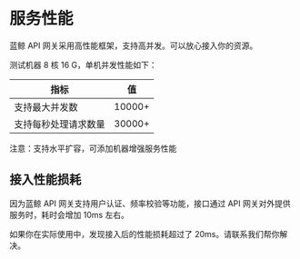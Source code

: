 # 服务性能

蓝鲸 API 网关采用高性能框架，支持高并发。可以放心接入你的资源。

测试机器 8 核 16 G，单机并发性能如下：

指标 | 值
--- | ---
支持最大并发数 | 10000+
支持每秒处理请求数量 | 30000+

注意：支持水平扩容，可添加机器增强服务性能

## 接入性能损耗

因为蓝鲸 API 网关支持用户认证、频率校验等功能，接口通过 API 网关对外提供服务时，耗时会增加 10ms 左右。

如果你在实际使用中，发现接入后的性能损耗超过了 20ms。请联系我们帮你解决。
